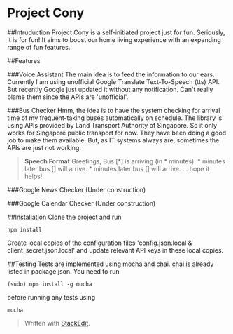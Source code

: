 Project Cony
======
##Intruduction
Project Cony is a self-initiated project just for fun. Seriously, it is for fun! It aims to boost our home living experience with an expanding range of fun features.

##Features

###Voice Assistant
The main idea is to feed the information to our ears. Currently I am using unofficial Google Translate Text-To-Speech (tts) API. But recently Google just updated it without any notification. Can't really blame them since the APIs are 'unofficial'. 

###Bus Checker
Hmm, the idea is to have the system checking for arrival time of my frequent-taking buses automatically on schedule. The library is using APIs provided by Land Transport Authority of Singapore. So it only works for Singapore public transport for now. They have been doing a good job to make them available. But, as IT systems always are, sometimes the APIs are just not working. 

>**Speech Format**
>Greetings, Bus [*] is arriving (in * minutes). * minutes later bus [] will arrive. * minutes later bus [] will arrive. ... hope it helps!

###Google News Checker
(Under construction)

###Google Calendar Checker
(Under construction)

##Installation
Clone the project and run
```
npm install
```
Create local copies of the configuration files 'config.json.local & client_secret.json.local' and update relevant API keys in these local copies.

##Testing
Tests are implemented using mocha and chai. chai is already listed in package.json. You need to run
```
(sudo) npm install -g mocha
```
before running any tests using
```
mocha
```


> Written with [StackEdit](https://stackedit.io/).